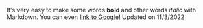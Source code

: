 It's very easy to make some words **bold** and other words *italic* with Markdown. You can even [link to Google!](http://google.com)
Updated on 11/3/2022


